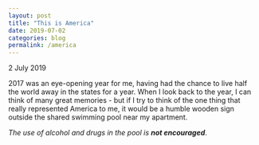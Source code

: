 ```yaml
---
layout: post
title: "This is America"
date: 2019-07-02
categories: blog
permalink: /america
---
```


2 July 2019

2017 was an eye-opening year for me, having had the chance to live half the world away in the states for a year. When I look back to the year, I can think of many great memories - but if I try to think of the one thing that really represented America to me, it would be a humble wooden sign outside the shared swimming pool near my apartment.

*The use of alcohol and drugs in the pool is **not encouraged***.
